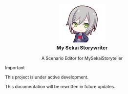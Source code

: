 <!--suppress HtmlDeprecatedAttribute -->
<div align="center" style="text-align: center; margin-top: 10px;">
 <img src="documents/assets/logo.png" style="align-self: center; width: 150px; margin-bottom: 0;" alt="Logo" />
 <h3 style="margin-top: 0; text-align: center;">My Sekai Storywriter</h3>
 <p style="text-align: center;">A Scenario Editor for MySekaiStoryteller</p>
</div>

> [!IMPORTANT]
> This project is under active development. 
>
> This documentation will be rewritten in future updates.